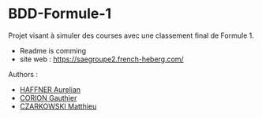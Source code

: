 # BDD-Formule-1
Projet visant à simuler des courses avec une classement final de Formule 1.

- Readme is comming
- site web : https://saegroupe2.french-heberg.com/


Authors :
- [HAFFNER Aurelian](https://github.com/Jin1411)
- [CORION Gauthier](https://github.com/MisterGranti67)
- [CZARKOWSKI Matthieu](https://github.com/MisterGranti67)
